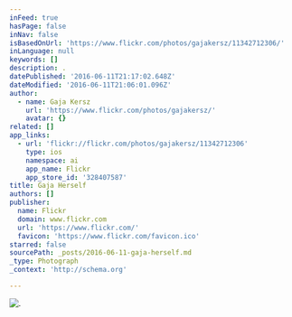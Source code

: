 ```yaml
---
inFeed: true
hasPage: false
inNav: false
isBasedOnUrl: 'https://www.flickr.com/photos/gajakersz/11342712306/'
inLanguage: null
keywords: []
description: .
datePublished: '2016-06-11T21:17:02.648Z'
dateModified: '2016-06-11T21:06:01.096Z'
author:
  - name: Gaja Kersz
    url: 'https://www.flickr.com/photos/gajakersz/'
    avatar: {}
related: []
app_links:
  - url: 'flickr://flickr.com/photos/gajakersz/11342712306'
    type: ios
    namespace: ai
    app_name: Flickr
    app_store_id: '328407587'
title: Gaja Herself
authors: []
publisher:
  name: Flickr
  domain: www.flickr.com
  url: 'https://www.flickr.com/'
  favicon: 'https://www.flickr.com/favicon.ico'
starred: false
sourcePath: _posts/2016-06-11-gaja-herself.md
_type: Photograph
_context: 'http://schema.org'

---
```

![.](https://s3-us-west-2.amazonaws.com/the-grid-img/p/700720102e16dad294dd84e3943eab08d1a8483c.jpg)